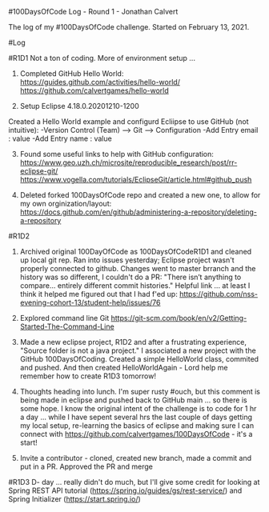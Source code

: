 #100DaysOfCode Log - Round 1 - Jonathan Calvert

The log of my #100DaysOfCode challenge. Started on February 13, 2021.

#Log

#R1D1
Not a ton of coding. More of environment setup ...

1) Completed GitHub Hello World:
https://guides.github.com/activities/hello-world/
https://github.com/calvertgames/hello-world

2) Setup Eclipse 4.18.0.20201210-1200

Created a Hello World example and configurd Ecliipse to use GitHub (not intuitive):
-Version Control (Team) --> Git --> Configuration
-Add Entry email : value
-Add Entry name : value

3) Found some useful links to help with GitHub configuration:
https://www.geo.uzh.ch/microsite/reproducible_research/post/rr-eclipse-git/
https://www.vogella.com/tutorials/EclipseGit/article.html#github_push

4) Deleted forked 100DaysOfCode repo and created a new one, to allow for my own orginization/layout:
https://docs.github.com/en/github/administering-a-repository/deleting-a-repository

#R1D2
1) Archived original 100DayOfCode as 100DaysOfCodeR1D1 and cleaned up local git rep.
Ran into issues yesterday; Eclipse project wasn't properly connected to github.
Changes went to master brranch and the history was so different, I couldn't do a PR:  "There isn’t anything to compare... entirely different commit histories."
Helpful link ... at least I think it helped me figured out that I had f'ed up:
https://github.com/nss-evening-cohort-13/student-help/issues/76

2) Explored command line Git
https://git-scm.com/book/en/v2/Getting-Started-The-Command-Line

3) Made a new eclipse project, R1D2 and after a frustrating experience, "Source folder is not a java project." I associated a new project with the
GitHub 100DaysOfCoding.  Created a simple HelloWorld class, commited and pushed.  And then created HelloWorldAgain - Lord help me remember how to
create R1D3 tomorrow!

4) Thoughts heading into lunch.  I'm super rusty #ouch, but this comment is being made in eclipse and pushed back
to GitHub main ... so there is some hope.  I know the original intent of the challenge is to code for 1 hr a day ...
while I have sepent several hrs the last couple of days getting my local setup, re-learning the basics of eclipse and
making sure I can connect with https://github.com/calvertgames/100DaysOfCode - it's a start!

5) Invite a contributor - cloned, created new branch, made a commit and put in a PR.
Approved the PR and merge 

#R1D3
D- day ... really didn't do much, but I'll give some credit for looking at Spring REST API tutorial (https://spring.io/guides/gs/rest-service/)
and Spring Initializer (https://start.spring.io/)

